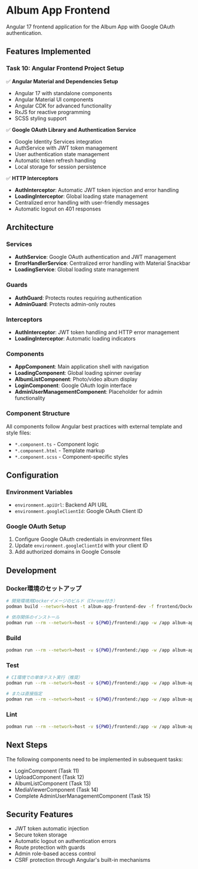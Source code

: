 # Album App Frontend

Angular 17 frontend application for the Album App with Google OAuth authentication.

## Features Implemented

### Task 10: Angular Frontend Project Setup

✅ **Angular Material and Dependencies Setup**
- Angular 17 with standalone components
- Angular Material UI components
- Angular CDK for advanced functionality
- RxJS for reactive programming
- SCSS styling support

✅ **Google OAuth Library and Authentication Service**
- Google Identity Services integration
- AuthService with JWT token management
- User authentication state management
- Automatic token refresh handling
- Local storage for session persistence

✅ **HTTP Interceptors**
- **AuthInterceptor**: Automatic JWT token injection and error handling
- **LoadingInterceptor**: Global loading state management
- Centralized error handling with user-friendly messages
- Automatic logout on 401 responses

## Architecture

### Services
- **AuthService**: Google OAuth authentication and JWT management
- **ErrorHandlerService**: Centralized error handling with Material Snackbar
- **LoadingService**: Global loading state management

### Guards
- **AuthGuard**: Protects routes requiring authentication
- **AdminGuard**: Protects admin-only routes

### Interceptors
- **AuthInterceptor**: JWT token handling and HTTP error management
- **LoadingInterceptor**: Automatic loading indicators

### Components
- **AppComponent**: Main application shell with navigation
- **LoadingComponent**: Global loading spinner overlay
- **AlbumListComponent**: Photo/video album display
- **LoginComponent**: Google OAuth login interface
- **AdminUserManagementComponent**: Placeholder for admin functionality

### Component Structure
All components follow Angular best practices with external template and style files:
- `*.component.ts` - Component logic
- `*.component.html` - Template markup
- `*.component.scss` - Component-specific styles

## Configuration

### Environment Variables
- `environment.apiUrl`: Backend API URL
- `environment.googleClientId`: Google OAuth Client ID

### Google OAuth Setup
1. Configure Google OAuth credentials in environment files
2. Update `environment.googleClientId` with your client ID
3. Add authorized domains in Google Console

## Development

### Docker環境のセットアップ
```bash
# 開発環境用Dockerイメージのビルド（Chrome付き）
podman build --network=host -t album-app-frontend-dev -f frontend/Dockerfile.dev frontend/

# 依存関係のインストール
podman run --rm --network=host -v ${PWD}/frontend:/app -w /app album-app-frontend-dev npm install
```

### Build
```bash
podman run --rm --network=host -v ${PWD}/frontend:/app -w /app album-app-frontend-dev npm run build
```

### Test
```bash
# CI環境での単体テスト実行（推奨）
podman run --rm --network=host -v ${PWD}/frontend:/app -w /app album-app-frontend-dev npm run test:ci

# または直接指定
podman run --rm --network=host -v ${PWD}/frontend:/app -w /app album-app-frontend-dev npm test -- --watch=false --browsers=ChromeHeadlessNoSandbox
```

### Lint
```bash
podman run --rm --network=host -v ${PWD}/frontend:/app -w /app album-app-frontend-dev npm run lint
```

## Next Steps

The following components need to be implemented in subsequent tasks:
- LoginComponent (Task 11)
- UploadComponent (Task 12) 
- AlbumListComponent (Task 13)
- MediaViewerComponent (Task 14)
- Complete AdminUserManagementComponent (Task 15)

## Security Features

- JWT token automatic injection
- Secure token storage
- Automatic logout on authentication errors
- Route protection with guards
- Admin role-based access control
- CSRF protection through Angular's built-in mechanisms